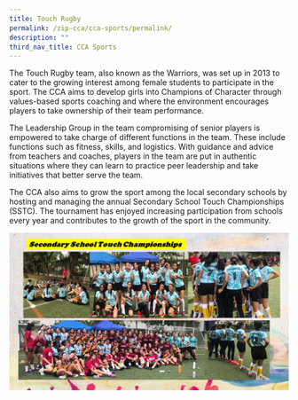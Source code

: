```yaml
---
title: Touch Rugby
permalink: /zip-cca/cca-sports/permalink/
description: ""
third_nav_title: CCA Sports
---
```

The Touch Rugby team, also known as the Warriors, was set up in 2013 to cater to the growing interest among female students to participate in the sport. The CCA aims to develop girls into Champions of Character through values-based sports coaching and where the environment encourages players to take ownership of their team performance.

The Leadership Group in the team compromising of senior players is empowered to take charge of different functions in the team. These include functions such as fitness, skills, and logistics. With guidance and advice from teachers and coaches, players in the team are put in authentic situations where they can learn to practice peer leadership and take initiatives that better serve the team.

The CCA also aims to grow the sport among the local secondary schools by hosting and managing the annual Secondary School Touch Championships (SSTC). The tournament has enjoyed increasing participation from schools every year and contributes to the growth of the sport in the community.

![](/images/touch-rugby_2020_website-pic-1.jpg)